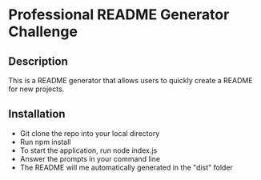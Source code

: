 # Professional README Generator Challenge

## Description
This is a README generator that allows users to quickly create a README for new projects.

## Installation
* Git clone the repo into your local directory
* Run npm install
* To start the application, run node index.js
* Answer the prompts in your command line
* The README will me automatically generated in the "dist" folder